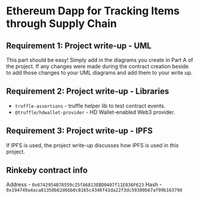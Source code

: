 # Ethereum Dapp for Tracking Items through Supply Chain

## Requirement 1: Project write-up - UML
This part should be easy! Simply add in the diagrams you create in Part A of the project. If any changes were made during the contract creation beside to add those changes to your UML diagrams and add them to your write up.

## Requirement 2: Project write-up - Libraries
- `truffle-assertions` - truffle helper lib to test contract events.
- `@truffle/hdwallet-provider` - HD Wallet-enabled Web3 provider.
## Requirement 3: Project write-up - IPFS
If IPFS is used, the project write-up discusses how IPFS is used in this project.

## Rinkeby contract info

Address - `0x6742954B78559c25fA6813EBD0407f11E836F623`
Hash - `0x194749a4aca81350b62d6bb0c8165c4346f41da22f3dc59389b67af99b16379d`
